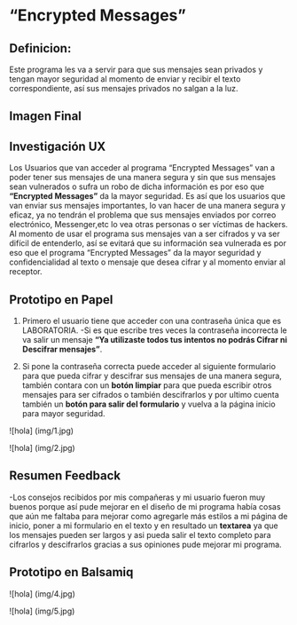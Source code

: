 # “Encrypted Messages”

## Definicion:

Este programa les va a servir para que sus mensajes sean privados y tengan mayor seguridad al momento de enviar y recibir el texto correspondiente, así sus mensajes privados no salgan a la luz. 

## Imagen Final





## Investigación UX

Los Usuarios que van acceder al programa “Encrypted Messages” van a poder tener sus mensajes de una manera segura y sin que sus mensajes sean vulnerados o sufra un robo de dicha información es por eso que **“Encrypted Messages”** da la mayor seguridad.
Es así que los usuarios que van enviar sus mensajes importantes, lo van hacer de una manera segura y eficaz, ya no tendrán el problema que sus mensajes enviados por correo electrónico, Messenger,etc lo vea otras personas o ser víctimas de hackers.
Al momento de usar el programa sus mensajes van a ser cifrados y va ser difícil de entenderlo, así se evitará que su información sea vulnerada es por eso que el programa “Encrypted Messages” da la mayor seguridad y confidencialidad al texto o mensaje que desea cifrar y al momento enviar al receptor.

## Prototipo en Papel
  1.	Primero el usuario tiene que acceder con una contraseña única que es LABORATORIA.
      -Si es que escribe tres veces la contraseña incorrecta le va salir un mensaje **“Ya utilizaste todos tus intentos no podrás Cifrar ni Descifrar mensajes”**.

  2.	Si pone la contraseña correcta puede acceder al siguiente formulario para que pueda cifrar y descifrar sus mensajes de una manera segura, también contara con un **botón limpiar** para que pueda escribir otros mensajes para ser cifrados o también descifrarlos y por ultimo cuenta también un **botón para salir del formulario** y vuelva a la página inicio para mayor seguridad.

![hola] (img/1.jpg)

![hola] (img/2.jpg)

## Resumen Feedback
  -Los consejos recibidos por mis compañeras y mi usuario fueron muy buenos porque así pude mejorar en el diseño de mi programa había cosas que aún me faltaba para mejorar como agregarle más estilos a mi página de inicio, poner a mi formulario en el texto y en resultado un **textarea** ya que los mensajes pueden ser largos y asi pueda salir el texto completo para cifrarlos y descifrarlos gracias a sus opiniones pude mejorar mi programa.

## Prototipo en Balsamiq

![hola] (img/4.jpg)

![hola] (img/5.jpg)
